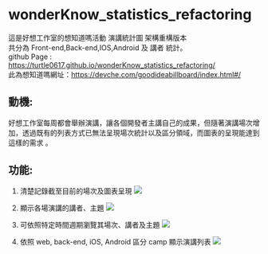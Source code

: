 # wonderKnow_statistics_refactoring
 這是好想工作室的想知道嗎活動 演講統計圖 架構重構版本 <br>
 共分為 Front-end,Back-end,IOS,Android 及 講者 統計。<br>
 github Page : https://turtle0617.github.io/wonderKnow_statistics_refactoring/ <br>
 此為想知道嗎網址：https://devche.com/goodideabillboard/index.html#/
## 動機:

好想工作室每周都會舉辦演講，讓各個開發者主講自己的成果，但隨著演講場次增加，透過既有的列表方式已無法呈現場次統計以及區分領域，而圖表的呈現能達到這樣的需求 。
## 功能:

1. 清楚記錄截至目前的場次及圖表呈現
    ![](https://i.imgur.com/onoakrL.png)

1. 顯示各場演講的講者、主題
    ![](https://i.imgur.com/FCuew1Y.png)

1. 可依照特定時間週期瀏覽其場次、講者及主題
    ![](https://i.imgur.com/BPdSTJf.gif)

1. 依照 web, back-end, iOS, Android 區分 camp 顯示演講列表
    ![](https://i.imgur.com/AWfwxhR.gif)


